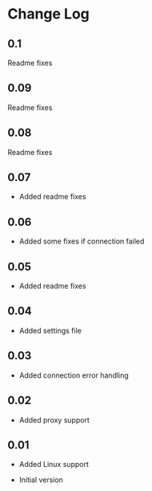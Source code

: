 # Change Log

## 0.1

Readme fixes

## 0.09

Readme fixes

## 0.08

Readme fixes

## 0.07

- Added readme fixes

## 0.06

- Added some fixes if connection failed

## 0.05

- Added readme fixes

## 0.04

- Added settings file

## 0.03

- Added connection error handling

## 0.02

- Added proxy support

## 0.01

- Added Linux support

- Initial version
